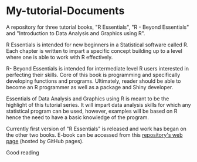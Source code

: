 # My-tutorial-Documents

A repository for three tutorial books, "R Essentials", "R - Beyond Essentials" and "Introduction to Data Analysis and Graphics using R".

R Essentials is intended for new beginners in a Statistical software called R. Each chapter is written to impart a specific concept building up to a level where one is able to work with R effectively.

R- Beyond Essentials is intended for intermediate level R users interested in perfecting their skills. Core of this book is programming and specifically developing functions and programs. Ultimately, reader should be able to become an R programmer as well as a package and Shiny developer.

Essentials of Data Analysis and Graphics using R is meant to be the highlight of this tutorial series. It will impart data analysis skills for which any statistical program can be used, however, examples will be based on R hence the need to have a basic knowledge of the program.

Currently first version of "R Essentials" is released and work has began on the other two books. E-book can be accessed from this [repository's web page](http://helleng.github.io/Data_Mgt_Analysis_and_Graphics_R/) (hosted by GitHub pages).

Good reading
